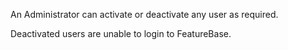 An Administrator can activate or deactivate any user as required.

Deactivated users are unable to login to FeatureBase.
